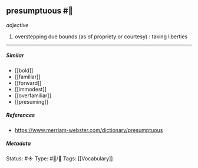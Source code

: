 
## presumptuous  #🧠

_adjective_

1. overstepping due bounds (as of propriety or courtesy) : taking liberties

___

##### Similar

-   [[bold]]
-   [[familiar]]
-   [[forward]]
-   [[immodest]]
-   [[overfamiliar]]
-   [[presuming]]

##### References 

- https://www.merriam-webster.com/dictionary/presumptuous

##### Metadata
Status: #☀️ 
Type: #🔵/💬 
Tags: [[Vocabulary]]